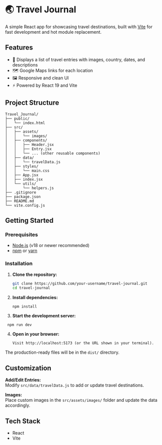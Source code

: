 # 🌏 Travel Journal

A simple React app for showcasing travel destinations, built with [Vite](https://vitejs.dev/) for fast development and hot module replacement.

## Features

- 📍 Displays a list of travel entries with images, country, dates, and descriptions
- 🗺️ Google Maps links for each location
- 🖼️ Responsive and clean UI
- ⚡️ Powered by React 19 and Vite

## Project Structure
```
Travel_Journal/
├── public/
│   └── index.html
├── src/
│   ├── assets/
│   │   └── images/
│   ├── components/
│   │   ├── Header.jsx
│   │   ├── Entry.jsx
│   │   └── ... (other reusable components)
│   ├── data/
│   │   └── travelData.js
│   ├── styles/
│   │   └── main.css
│   ├── App.jsx
│   ├── index.jsx
│   └── utils/
│       └── helpers.js
├── .gitignore
├── package.json
├── README.md
└── vite.config.js
```

## Getting Started

### Prerequisites

- [Node.js](https://nodejs.org/) (v18 or newer recommended)
- [npm](https://www.npmjs.com/) or [yarn](https://yarnpkg.com/)

### Installation

1. **Clone the repository:**
   ```sh
   git clone https://github.com/your-username/travel-journal.git
   cd travel-journal
2. **Install dependencies:**
   ```
   npm install
3. **Start the development server:**
  ```
   npm run dev
  ```
4. **Open in your browser:**
     ```
   Visit http://localhost:5173 (or the URL shown in your terminal).

The production-ready files will be in the `dist/` directory.

## Customization

**Add/Edit Entries:**  
Modify `src/data/travelData.js` to add or update travel destinations.

**Images:**  
Place custom images in the `src/assets/images/` folder and update the data accordingly.

## Tech Stack

- React
- Vite

